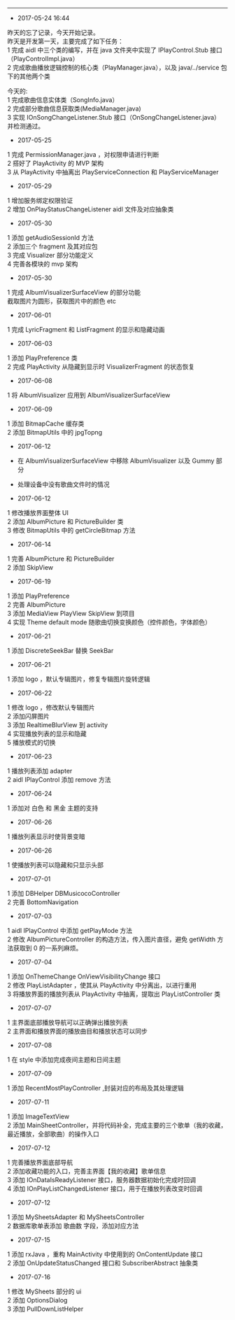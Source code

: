 ------

- 2017-05-24 16:44

昨天的忘了记录，今天开始记录。<br>
昨天是开发第一天，主要完成了如下任务：<br>
1 完成 aidl 中三个类的编写，并在 java 文件夹中实现了 IPlayControl.Stub 接口（PlayControlImpl.java）<br>
2 完成歌曲播放逻辑控制的核心类（PlayManager.java），以及 java/../service 包下的其他两个类

今天的:<br>
1 完成歌曲信息实体类（SongInfo.java）<br>
2 完成部分歌曲信息获取类(MediaManager.java)<br>
3 实现 IOnSongChangeListener.Stub 接口（OnSongChangeListener.java）<br>
并检测通过。

- 2017-05-25

1 完成 PermissionManager.java ，对权限申请进行判断<br>
2 搭好了 PlayActivity 的 MVP 架构<br>
3 从 PlayActivity 中抽离出 PlayServiceConnection 和 PlayServiceManager<br>

- 2017-05-29

1 增加服务绑定权限验证<br>
2 增加 OnPlayStatusChangeListener aidl 文件及对应抽象类

- 2017-05-30

1 添加 getAudioSessionId 方法<br>
2 添加三个 fragment 及其对应包<br>
3 完成 Visualizer 部分功能定义<br>
4 完善各模块的 mvp 架构<br>

- 2017-05-30

1 完成 AlbumVisualizerSurfaceView 的部分功能<br>
 截取图片为圆形，获取图片中的颜色 etc<br>

- 2017-06-01

1 完成 LyricFragment 和 ListFragment 的显示和隐藏动画<br>

- 2017-06-03

1 添加 PlayPreference 类<br>
2 完成 PlayActivity 从隐藏到显示时 VisualizerFragment 的状态恢复<br>

- 2017-06-08

1 将 AlbumVisualizer 应用到 AlbumVisualizerSurfaceView<br>

- 2017-06-09

1 添加 BitmapCache 缓存类<br>
2 添加 BitmapUtils 中的 jpgTopng<br>

- 2017-06-12

- 在 AlbumVisualizerSurfaceView 中移除 AlbumVisualizer 以及 Gummy 部分<br>
- 处理设备中没有歌曲文件时的情况<br>

- 2017-06-12

1 修改播放界面整体 UI <br>
2 添加 AlbumPicture 和 PictureBuilder 类<br>
3 修改 BitmapUtils 中的 getCircleBitmap 方法 <br>

- 2017-06-14

1 完善 AlbumPicture 和 PictureBuilder<br>
2 添加 SkipView <br>

- 2017-06-19

1 添加 PlayPreference <br>
2 完善 AlbumPicture<br>
3 添加 MediaView PlayView SkipView 到项目<br>
4 实现 Theme default mode 随歌曲切换变换颜色（控件颜色，字体颜色）<br>

- 2017-06-21

1 添加 DiscreteSeekBar 替换 SeekBar<br>

- 2017-06-21

1 添加 logo ，默认专辑图片，修复专辑图片旋转逻辑<br>

- 2017-06-22

1 修改 logo ，修改默认专辑图片<br>
2 添加闪屏图片<br>
3 添加 RealtimeBlurView 到 activity <br>
4 实现播放列表的显示和隐藏<br>
5 播放模式的切换<br>

- 2017-06-23

1 播放列表添加 adapter<br>
2 aidl IPlayControl 添加 remove 方法<br>

- 2017-06-24

1 添加对 白色 和 黑金 主题的支持<br>

- 2017-06-26

1 播放列表显示时使背景变暗<br>

- 2017-06-26

1 使播放列表可以隐藏和只显示头部<br>

- 2017-07-01

1 添加 DBHelper DBMusicocoController <br>
2 完善 BottomNavigation<br>

- 2017-07-03

1 aidl IPlayControl 中添加 getPlayMode 方法<br>
2 修改 AlbumPictureController 的构造方法，传入图片直径，避免 getWidth 方法获取到 0 的一系列麻烦。<br>

- 2017-07-04

1 添加 OnThemeChange OnViewVisibilityChange 接口<br>
2 修改 PlayListAdapter ，使其从 PlayActivity 中分离出，以进行重用<br>
3 将播放界面的播放列表从 PlayActivity 中抽离，提取出 PlayListController 类<br>

- 2017-07-07

1 主界面底部播放导航可以正确弹出播放列表<br>
2 主界面和播放界面的播放曲目和播放状态可以同步<br>

- 2017-07-08

1 在 style 中添加完成夜间主题和日间主题<br>

- 2017-07-09

1 添加 RecentMostPlayController ,封装对应的布局及其处理逻辑<br>

- 2017-07-11

1 添加 ImageTextView<br>
2 添加 MainSheetController，并将代码补全，完成主要的三个歌单（我的收藏，最近播放，全部歌曲）的操作入口<br>

- 2017-07-12

1 完善播放界面底部导航<br>
2 添加收藏功能的入口，完善主界面【我的收藏】歌单信息<br>
3 添加 IOnDataIsReadyListener 接口，服务器数据初始化完成时回调<br>
4 添加 IOnPlayListChangedListener 接口，用于在播放列表改变时回调<br>

- 2017-07-12

1 添加 MySheetsAdapter 和 MySheetsController<br>
2 数据库歌单表添加 歌曲数 字段，添加对应方法<br>

- 2017-07-15

1 添加 rxJava ，重构 MainActivity 中使用到的 OnContentUpdate 接口<br>
2 添加 OnUpdateStatusChanged 接口和 SubscriberAbstract 抽象类<br>

- 2017-07-16

1 修改 MySheets 部分的 ui <br>
2 添加 OptionsDialog <br>
3 添加 PullDownListHelper <br>
